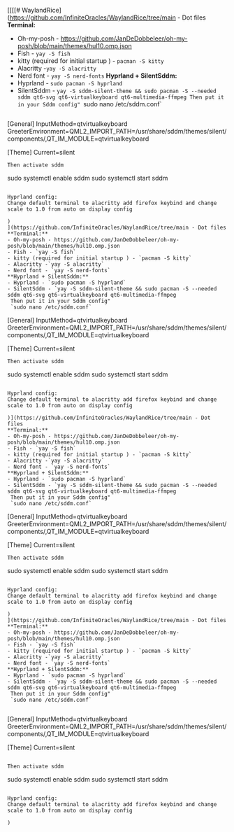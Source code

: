 [[[[# WaylandRice](https://github.com/InfiniteOracles/WaylandRice/tree/main - Dot files
**Terminal:**
- Oh-my-posh - https://github.com/JanDeDobbeleer/oh-my-posh/blob/main/themes/hul10.omp.json
- Fish - `yay -S fish`
- kitty (required for initial startup ) - `pacman -S kitty`
- Alacritty -`yay -S alacritty`
- Nerd font - `yay -S nerd-fonts`
**Hyprland + SilentSddm:**
- Hyprland - `sudo pacman -S hyprland`
- SilentSddm - `yay -S sddm-silent-theme && sudo pacman -S --needed sddm qt6-svg qt6-virtualkeyboard qt6-multimedia-ffmpeg
 Then put it in your Sddm config"
 `sudo nano /etc/sddm.conf`
  ```
[General]
InputMethod=qtvirtualkeyboard
GreeterEnvironment=QML2_IMPORT_PATH=/usr/share/sddm/themes/silent/components/,QT_IM_MODULE=qtvirtualkeyboard

[Theme]
Current=silent
```
Then activate sddm
```
sudo systemctl enable sddm
sudo systemctl start sddm
```

Hyprland config:
Change default terminal to alacritty add firefox keybind and change scale to 1.0 from auto on display config

)
](https://github.com/InfiniteOracles/WaylandRice/tree/main - Dot files
**Terminal:**
- Oh-my-posh - https://github.com/JanDeDobbeleer/oh-my-posh/blob/main/themes/hul10.omp.json
- Fish - `yay -S fish`
- kitty (required for initial startup ) - `pacman -S kitty`
- Alacritty -`yay -S alacritty`
- Nerd font - `yay -S nerd-fonts`
**Hyprland + SilentSddm:**
- Hyprland - `sudo pacman -S hyprland`
- SilentSddm - `yay -S sddm-silent-theme && sudo pacman -S --needed sddm qt6-svg qt6-virtualkeyboard qt6-multimedia-ffmpeg
 Then put it in your Sddm config"
 `sudo nano /etc/sddm.conf`
  ```
[General]
InputMethod=qtvirtualkeyboard
GreeterEnvironment=QML2_IMPORT_PATH=/usr/share/sddm/themes/silent/components/,QT_IM_MODULE=qtvirtualkeyboard

[Theme]
Current=silent
```
Then activate sddm
```
sudo systemctl enable sddm
sudo systemctl start sddm
```

Hyprland config:
Change default terminal to alacritty add firefox keybind and change scale to 1.0 from auto on display config

)](https://github.com/InfiniteOracles/WaylandRice/tree/main - Dot files
**Terminal:**
- Oh-my-posh - https://github.com/JanDeDobbeleer/oh-my-posh/blob/main/themes/hul10.omp.json
- Fish - `yay -S fish`
- kitty (required for initial startup ) - `pacman -S kitty`
- Alacritty -`yay -S alacritty`
- Nerd font - `yay -S nerd-fonts`
**Hyprland + SilentSddm:**
- Hyprland - `sudo pacman -S hyprland`
- SilentSddm - `yay -S sddm-silent-theme && sudo pacman -S --needed sddm qt6-svg qt6-virtualkeyboard qt6-multimedia-ffmpeg
 Then put it in your Sddm config"
 `sudo nano /etc/sddm.conf`
  ```
[General]
InputMethod=qtvirtualkeyboard
GreeterEnvironment=QML2_IMPORT_PATH=/usr/share/sddm/themes/silent/components/,QT_IM_MODULE=qtvirtualkeyboard

[Theme]
Current=silent
```
Then activate sddm
```
sudo systemctl enable sddm
sudo systemctl start sddm
```

Hyprland config:
Change default terminal to alacritty add firefox keybind and change scale to 1.0 from auto on display config

)
](https://github.com/InfiniteOracles/WaylandRice/tree/main - Dot files
**Terminal:**
- Oh-my-posh - https://github.com/JanDeDobbeleer/oh-my-posh/blob/main/themes/hul10.omp.json
- Fish - `yay -S fish`
- kitty (required for initial startup ) - `pacman -S kitty`
- Alacritty -`yay -S alacritty`
- Nerd font - `yay -S nerd-fonts`
**Hyprland + SilentSddm:**
- Hyprland - `sudo pacman -S hyprland`
- SilentSddm - `yay -S sddm-silent-theme && sudo pacman -S --needed sddm qt6-svg qt6-virtualkeyboard qt6-multimedia-ffmpeg
 Then put it in your Sddm config"
 `sudo nano /etc/sddm.conf`
 
```
[General]
InputMethod=qtvirtualkeyboard
GreeterEnvironment=QML2_IMPORT_PATH=/usr/share/sddm/themes/silent/components/,QT_IM_MODULE=qtvirtualkeyboard

[Theme]
Current=silent
```

Then activate sddm

```
sudo systemctl enable sddm
sudo systemctl start sddm
```

Hyprland config:
Change default terminal to alacritty add firefox keybind and change scale to 1.0 from auto on display config

)
